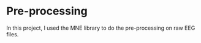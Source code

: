 # Pre-processing
In this project, I used the MNE library to do the pre-processing on raw EEG files.
